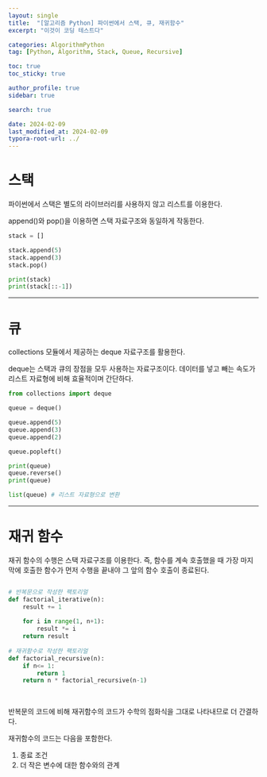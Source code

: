 ```yaml
---
layout: single
title:  "[알고리즘 Python] 파이썬에서 스택, 큐, 재귀함수"
excerpt: "이것이 코딩 테스트다"

categories: AlgorithmPython
tag: [Python, Algorithm, Stack, Queue, Recursive]

toc: true
toc_sticky: true

author_profile: true
sidebar: true

search: true

date: 2024-02-09
last_modified_at: 2024-02-09
typora-root-url: ../
---
```


# 스택

파이썬에서 스택은 별도의 라이브러리를 사용하지 않고 리스트를 이용한다.

append()와 pop()을 이용하면 스택 자료구조와 동일하게 작동한다.

```python
stack = []

stack.append(5)
stack.append(3)
stack.pop()

print(stack)
print(stack[::-1])
```

------

# 큐

collections 모듈에서 제공하는 deque 자료구조를 활용한다.

deque는 스택과 큐의 장점을 모두 사용하는 자료구조이다. 데이터를 넣고 빼는 속도가 리스트 자료형에 비해 효율적이며 간단하다.

```python
from collections import deque

queue = deque()

queue.append(5)
queue.append(3)
queue.append(2)

queue.popleft()

print(queue)
queue.reverse()
print(queue)

list(queue) # 리스트 자료형으로 변환 
```

------





# 재귀 함수

재귀 함수의 수행은 스택 자료구조를 이용한다. 즉, 함수를 계속 호출했을 때 가장 마지막에 호출한 함수가 먼저 수행을 끝내야 그 앞의 함수 호출이 종료된다. 

```python

# 반복문으로 작성한 팩토리얼
def factorial_iterative(n):
	result += 1
	
	for i in range(1, n+1):
		result *= i
	return result
	
# 재귀함수로 작성한 팩토리얼
def factorial_recursive(n):
	if n<= 1:
		return 1
	return n * factorial_recursive(n-1)
	
	
```

반복문의 코드에 비해 재귀함수의 코드가 수학의 점화식을 그대로 나타내므로 더 간결하다.

재귀함수의 코드는 다음을 포함한다.

1. 종료 조건
2. 더 작은 변수에 대한 함수와의 관계